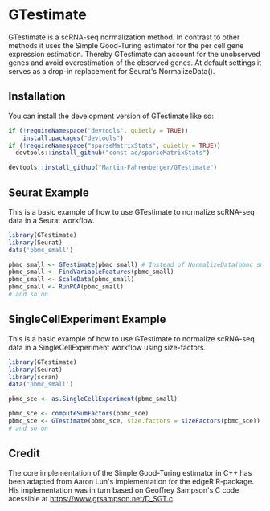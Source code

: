 
# GTestimate

<!-- badges: start -->
<!-- badges: end -->
GTestimate is a scRNA-seq normalization method. In contrast to other methods it uses the Simple Good-Turing estimator for the per cell gene expression estimation. 
Thereby GTestimate can account for the unobserved genes and avoid overestimation of the observed genes. At default settings it serves as a drop-in replacement for Seurat's NormalizeData().

## Installation

You can install the development version of GTestimate like so:

``` r
if (!requireNamespace("devtools", quietly = TRUE))
    install.packages("devtools")
if (!requireNamespace("sparseMatrixStats", quietly = TRUE))
  devtools::install_github("const-ae/sparseMatrixStats")

devtools::install_github("Martin-Fahrenberger/GTestimate")
```

## Seurat Example

This is a basic example of how to use GTestimate to normalize scRNA-seq data in a Seurat workflow.

``` r
library(GTestimate)
library(Seurat)
data('pbmc_small')

pbmc_small <- GTestimate(pbmc_small) # Instead of NormalizeData(pbmc_small)
pbmc_small <- FindVariableFeatures(pbmc_small)
pbmc_small <- ScaleData(pbmc_small)
pbmc_small <- RunPCA(pbmc_small)
# and so on
```

## SingleCellExperiment Example

This is a basic example of how to use GTestimate to normalize scRNA-seq data in a SingleCellExperiment workflow using size-factors.

```r
library(GTestimate)
library(Seurat)
library(scran)
data('pbmc_small')

pbmc_sce <- as.SingleCellExperiment(pbmc_small)

pbmc_sce <- computeSumFactors(pbmc_sce)
pbmc_sce <- GTestimate(pbmc_sce, size.factors = sizeFactors(pbmc_sce)) # Instead of logNormCounts(sce)
# and so on
```

## Credit

The core implementation of the Simple Good-Turing estimator in C++ has been adapted from Aaron Lun's implementation for the edgeR R-package.
His implementation was in turn based on Geoffrey Sampson's C code acessible at https://www.grsampson.net/D_SGT.c
